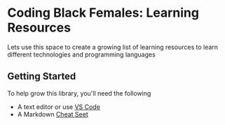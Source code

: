 # Coding Black Females: Learning Resources

Lets use this space to create a growing list of learning resources to learn different technologies and programming languages

## Getting Started
To help grow this library, you'll need the following
* A text editor or use [VS Code](https://code.visualstudio.com/download)
* A Markdown [Cheat Seet](https://github.com/adam-p/markdown-here/wiki/Markdown-Cheatsheet) 

